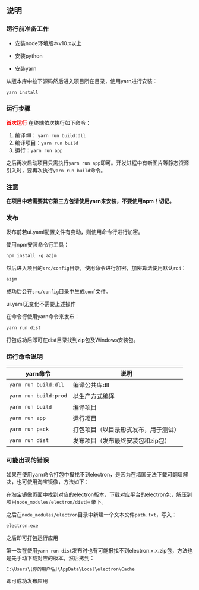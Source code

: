 ## 说明

### 运行前准备工作

- 安装node环境版本v10.x以上

- 安装python

- 安装yarn

从版本库中拉下源码然后进入项目所在目录，使用yarn进行安装：

```txt
yarn install
```

### 运行步骤

<span style="color:red;">**首次运行**</span> 在终端依次执行如下命令：

1. 编译dll： `yarn run build:dll`
2. 编译项目：`yarn run build`
3. 运行：`yarn run app`

之后再次启动项目只需执行`yarn run app`即可。开发进程中有新图片等静态资源引入时，要再次执行`yarn run build`命令。

### 注意

**在项目中若需要其它第三方包请使用yarn来安装，不要使用npm！切记。**


### 发布

发布前若ui.yaml配置文件有变动，则使用命令行进行加密。

使用npm安装命令行工具：

```txt
npm install -g azjm
```

然后进入项目的`src/config`目录，使用命令进行加密，加密算法使用默认`rc4`：

```txt
azjm
```
成功后会在`src/config`目录中生成`conf`文件。

ui.yaml无变化不需要上述操作

在命令行使用yarn命令来发布：
```txt
yarn run dist
```
打包成功后即可在dist目录找到zip包及Windows安装包。

### 运行命令说明

yarn命令|说明
---|---
`yarn run build:dll`|编译公共库dll
`yarn run build:prod`|以生产方式编译
`yarn run build`|编译项目
`yarn run app`|运行项目
`yarn run pack`|打包项目（以目录形式发布，用于测试）
`yarn run dist`|发布项目（发布最终安装包和zip包）

### 可能出现的错误

如果在使用yarn命令打包中报找不到electron，是因为在墙国无法下载可翻墙解决，也可使用淘宝镜像，方法如下：

在[淘宝镜像](https://npm.taobao.org/mirrors/electron)页面中找到对应的electron版本，下载对应平台的electron包，解压到项目`node_modules/electron/dist`目录下。

之后在`node_modules/electron`目录中新建一个文本文件`path.txt`，写入：

```txt
electron.exe
```
之后即可打包运行应用

第一次在使用`yarn run dist`发布时也有可能报找不到electron.x.x.zip包，方法也是先手动下载对应的版本，然后拷到：

```txt
C:\Users\[你的用户名]\AppData\Local\electron\Cache
```
即可成功发布应用